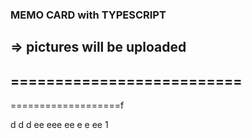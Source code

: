 ### MEMO CARD with TYPESCRIPT
=> pictures will be uploaded
--------------------------
==========================
-
===================f

d
d
d
ee
eee
ee
e
e
ee
1
